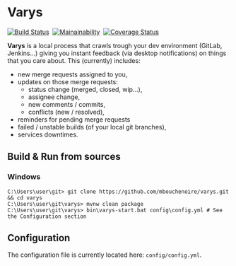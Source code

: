 # Varys
[![Build Status](https://travis-ci.org/mbouchenoire/varys.svg?branch=master)](https://travis-ci.org/mbouchenoire/varys)&nbsp;
[![Mainainability](https://sonarcloud.io/api/project_badges/measure?project=mbouchenoire_varys&metric=sqale_rating)](https://sonarcloud.io/dashboard?id=mbouchenoire_varys)&nbsp;
[![Coverage Status](https://coveralls.io/repos/github/mbouchenoire/varys/badge.svg)](https://coveralls.io/github/mbouchenoire/varys)

**Varys** is a local process that crawls trough your dev environment (GitLab, Jenkins...) giving you instant feedback
(via desktop notifications) on things that you care about. This (currently) includes:
- new merge requests assigned to you,
- updates on those merge requests:
  - status change (merged, closed, wip...),
  - assignee change,
  - new comments / commits,
  - conflicts (new / resolved),
- reminders for pending merge requests
- failed / unstable builds (of your local git branches),
- services downtimes.

## Build & Run from sources

### Windows
```console
C:\Users\user\git> git clone https://github.com/mbouchenoire/varys.git && cd varys
C:\Users\user\git\varys> mvnw clean package
C:\Users\user\git\varys> bin\varys-start.bat config\config.yml # See the Configuration section
```

## Configuration
The configuration file is currently located here:
`config/config.yml`.